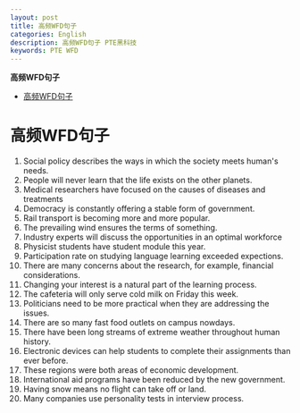 ```yaml
---
layout: post
title: 高频WFD句子
categories: English
description: 高频WFD句子 PTE黑科技
keywords: PTE WFD
---
```


<!-- START doctoc generated TOC please keep comment here to allow auto update -->
<!-- DON'T EDIT THIS SECTION, INSTEAD RE-RUN doctoc TO UPDATE -->
**高频WFD句子**

- [高频WFD句子](#%e9%ab%98%e9%a2%91wfd%e5%8f%a5%e5%ad%90)

<!-- END doctoc generated TOC please keep comment here to allow auto update -->


# 高频WFD句子
1. Social policy describes the ways in which the society meets human's needs.
2. People will never learn that the life exists on the other planets.
3. Medical researchers have focused on the causes of diseases and treatments
4. Democracy is constantly offering a stable form of government.
5. Rail transport is becoming more and more popular.
6. The prevailing wind ensures the terms of something.
7. Industry experts will discuss the opportunities in an optimal workforce
8. Physicist students have student module this year.
9. Participation rate on studying language learning exceeded expections.
10. There are many concerns about the research, for example, financial considerations.
11. Changing your interest is a natural part of the learning process.
12. The cafeteria will only serve cold milk on Friday this week.
13. Politicians need to be more practical when they are addressing the issues.
14. There are so many fast food outlets on campus nowdays.
15. There have been long streams of extreme weather throughout human history.
16. Electronic devices can help students to complete their assignments than ever before.
17. These regions were both areas of economic development.
18. International aid programs have been reduced by the new government.
19. Having snow means no flight can take off or land.
20. Many companies use personality tests in interview process.